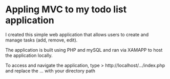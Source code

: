 # Appling MVC to my todo list application

I created this simple web application that allows users to create and manage tasks (add, remove, edit).

The application is built using PHP and mySQL and ran via XAMAPP to host the application locally.

To access and navigate the application, type > http://localhost/.../index.php and replace the ... with your directory path